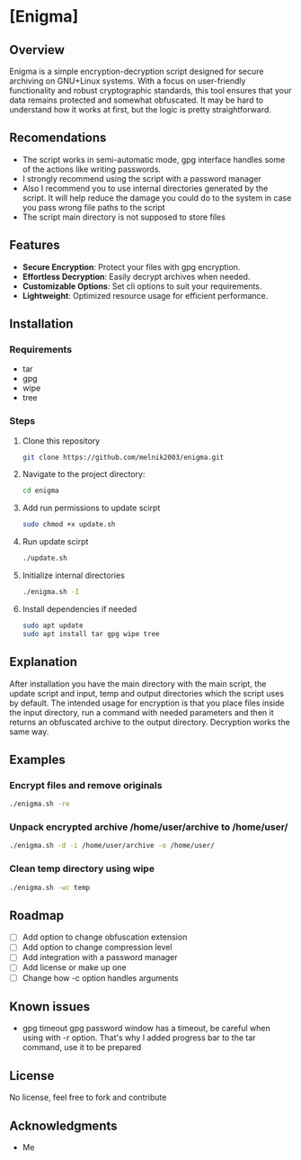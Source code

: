 # [Enigma]

## Overview
Enigma is a simple encryption-decryption script designed for secure archiving on GNU+Linux systems. With a focus on user-friendly functionality and robust cryptographic standards, this tool ensures that your data remains protected and somewhat obfuscated. It may be hard to understand how it works at first, but the logic is pretty straightforward.

## Recomendations
- The script works in semi-automatic mode, gpg interface handles some of the actions like writing passwords.
- I strongly recommend using the script with a password manager
- Also I recommend you to use internal directories generated by the script. It will help reduce the damage you could do to the system in case you pass wrong file paths to the script
- The script main directory is not supposed to store files

## Features
- **Secure Encryption**: Protect your files with gpg encryption.
- **Effortless Decryption**: Easily decrypt archives when needed.
- **Customizable Options**: Set cli options to suit your requirements.
- **Lightweight**: Optimized resource usage for efficient performance.

## Installation
### Requirements
- tar
- gpg
- wipe
- tree

### Steps
1. Clone this repository
	```bash
	git clone https://github.com/melnik2003/enigma.git
	```
2. Navigate to the project directory:
	```bash
	cd enigma
	```
3. Add run permissions to update scirpt
	```bash
	sudo chmod +x update.sh
	```
4. Run update scirpt
	```bash
	./update.sh
	```
5. Initialize internal directories
	```bash
	./enigma.sh -I
	```
6. Install dependencies if needed
	```bash
	sudo apt update
	sudo apt install tar gpg wipe tree
	```

## Explanation
After installation you have the main directory with the main script, the update script and input, temp and output directories which the script uses by default. The intended usage for encryption is that you place files inside the input directory, run a command with needed parameters and then it returns an obfuscated archive to the output directory. Decryption works the same way.

## Examples
### Encrypt files and remove originals
```bash
./enigma.sh -re
```

### Unpack encrypted archive /home/user/archive to /home/user/
```bash
./enigma.sh -d -i /home/user/archive -o /home/user/
```

### Clean temp directory using wipe
```bash
./enigma.sh -wc temp
```

## Roadmap
- [ ] Add option to change obfuscation extension
- [ ] Add option to change compression level
- [ ] Add integration with a password manager
- [ ] Add license or make up one
- [ ] Change how -c option handles arguments

## Known issues
- gpg timeout
gpg password window has a timeout, be careful when using with -r option. That's why I added progress bar to the tar command, use it to be prepared

## License
No license, feel free to fork and contribute

## Acknowledgments
- Me

